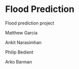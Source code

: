 # Flood Prediction

Flood prediction project

Matthew Garcia

Ankit Narasimhan

Philip Bedient

Arko Barman
